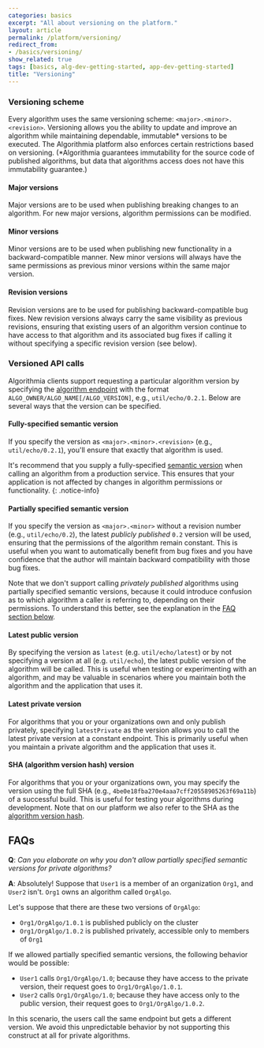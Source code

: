 ```yaml
---
categories: basics
excerpt: "All about versioning on the platform."
layout: article
permalink: /platform/versioning/
redirect_from:
- /basics/versioning/
show_related: true
tags: [basics, alg-dev-getting-started, app-dev-getting-started]
title: "Versioning"
---
```


### Versioning scheme

Every algorithm uses the same versioning scheme: `<major>.<minor>.<revision>`. Versioning allows you the ability to update and improve an algorithm while maintaining dependable, immutable* versions to be executed. The Algorithmia platform also enforces certain restrictions based on versioning. (*Algorithmia guarantees immutability for the source code of published algorithms, but data that algorithms access does not have this immutability guarantee.)

#### Major versions

Major versions are to be used when publishing breaking changes to an algorithm. For new major versions, algorithm permissions can be modified.

#### Minor versions

Minor versions are to be used when publishing new functionality in a backward-compatible manner. New minor versions will always have the same permissions as previous minor versions within the same major version.

#### Revision versions

Revision versions are to be used for publishing backward-compatible bug fixes. New revision versions always carry the same visibility as previous revisions, ensuring that existing users of an algorithm version continue to have access to that algorithm and its associated bug fixes if calling it without specifying a specific revision version (see below).

### Versioned API calls

Algorithmia clients support requesting a particular algorithm version by specifying the [algorithm endpoint](/developers/glossary#algorithm-endpoint) with the format `ALGO_OWNER/ALGO_NAME[/ALGO_VERSION]`, e.g., `util/echo/0.2.1`. Below are several ways that the version can be specified.

#### Fully-specified semantic version

If you specify the version as `<major>.<minor>.<revision>` (e.g., `util/echo/0.2.1`), you'll ensure that exactly that algorithm is used.

It's recommend that you supply a fully-specified [semantic version](/developers/glossary#algorithm-semantic-version) when calling an algorithm from a production service. This ensures that your application is not affected by changes in algorithm permissions or functionality.
{: .notice-info}

#### Partially specified semantic version

If you specify the version as `<major>.<minor>` without a revision number (e.g., `util/echo/0.2`), the latest *publicly published* `0.2` version will be used, ensuring that the permissions of the algorithm remain constant. This is useful when you want to automatically benefit from bug fixes and you have confidence that the author will maintain backward compatibility with those bug fixes.

Note that we don't support calling *privately published* algorithms using partially specified semantic versions, because it could introduce confusion as to which algorithm a caller is referring to, depending on their permissions. To understand this better, see the explanation in the [FAQ section below](#faqs).

#### Latest public version

By specifying the version as `latest` (e.g. `util/echo/latest`) or by not specifying a version at all (e.g. `util/echo`), the latest public version of the algorithm will be called. This is useful when testing or experimenting with an algorithm, and may be valuable in scenarios where you maintain both the algorithm and the application that uses it.

#### Latest private version

For algorithms that you or your organizations own and only publish privately, specifying `latestPrivate` as the version allows you to call the latest private version at a constant endpoint. This is primarily useful when you maintain a private algorithm and the application that uses it.

#### SHA (algorithm version hash) version

For algorithms that you or your organizations own, you may specify the version using the full SHA (e.g., `4be0e18fba270e4aaa7cff20558905263f69a11b`) of a successful build. This is useful for testing your algorithms during development. Note that on our platform we also refer to the SHA as the [algorithm version hash](/developers/glossary#algorithm-version-hash).

## FAQs

**Q**: <em>Can you elaborate on why you don't allow partially specified semantic versions for private algorithms?</em>

**A**: Absolutely! Suppose that `User1` is a member of an organization `Org1`, and `User2` isn't. `Org1` owns an algorithm called `OrgAlgo`.

Let's suppose that there are these two versions of `OrgAlgo`:

- `Org1/OrgAlgo/1.0.1` is published publicly on the cluster
- `Org1/OrgAlgo/1.0.2` is published privately, accessible only to members of `Org1`

If we allowed partially specified semantic versions, the following behavior would be possible:

- `User1` calls `Org1/OrgAlgo/1.0`; because they have access to the private version, their request goes to `Org1/OrgAlgo/1.0.1`.
- `User2` calls `Org1/OrgAlgo/1.0`; because they have access only to the public version, their request goes to `Org1/OrgAlgo/1.0.2`.

In this scenario, the users call the same endpoint but gets a different version. We avoid this unpredictable behavior by not supporting this construct at all for private algorithms.
